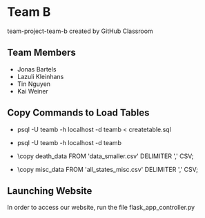 # Team B
team-project-team-b created by GitHub Classroom

## Team Members
+ Jonas Bartels
+ Lazuli Kleinhans
+ Tin Nguyen
+ Kai Weiner

## Copy Commands to Load Tables

+ psql -U teamb -h localhost -d teamb < createtable.sql
+ psql -U teamb -h localhost -d teamb

+ \copy death_data FROM 'data_smaller.csv' DELIMITER ',' CSV;
+ \copy misc_data FROM 'all_states_misc.csv' DELIMITER ',' CSV;

## Launching Website
In order to access our website, run the file flask_app_controller.py
